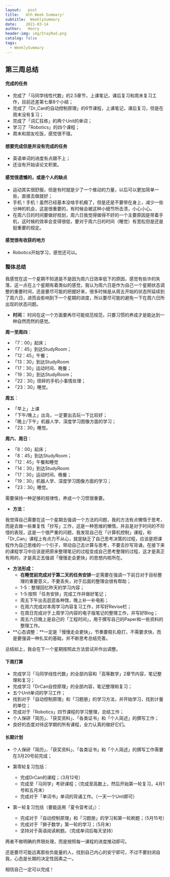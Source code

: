 ```yaml
---
layout:   post
title:   4th Week Summary!
subtitle:  WeeklySummary
date:    2021-03-14
author:   Henry
header-img: img/StayRad.png
catalog: false
tags:
  - WeeklySummary
---
```

## 第三周总结
#### 完成的任务
+ 完成了「马同学线性代数」的2.5章节，上课笔记，课后复习和周末复习工作，目前还差第七章8个小结；
+ 完成了「Dr_Can的自动控制原理」的6节课程，上课笔记，课后复习，但是在周末没有复习；
+ 完成了「词汇狂练」的两个Unit的单词；
+ 学习了「Robotics」的四个课程；
+ 周末和朋友吃饭，感觉很不错。

#### 想要完成但是并没有完成的任务
+ 英语单词的进度有点跟不上；
+ 还没有开始读论文积累。

#### 感觉很遗憾的，或是个人的缺点
+ 运动其实很舒服，但是有时就是少了一个推动的力量，以后可以更加简单一些，直接去做就好；
+ 手机！手机！虽然已经基本没啥手机瘾了，但是还是不要带在身上，减少一些分神的机会，这是很重要的，有时候会被这种小细节所击溃，小心小心。
+ 在周六日的时间要做好规划，周六日我觉得做得不好的一个主要原因是带着手机，这时候的效率会变得很低，要对于周六日的时间（睡觉）有宽松但是还是挺重要的规定。

#### 感觉很有收获的地方
+ Robotics开始学习，感觉还可以。

### 整体总结
我感觉在这一个星期不知道是不是因为周六日效率低下的原因，感觉有些许的失落，这一点在上个星期有着类似的感觉，我认为周六日是作为自己一个星期状态调整的重要时间，还是要尽可能的把握好来，很多时候是从周五开始的状态所延续到了周六日，进而会影响到下一个星期的进度，所以要尽可能的避免一下在周六日所出现的状态问题。
+ **时间：**
时间在这一个方面要再尽可能规范规范，只要习惯的养成才是能达到一种自然而然的感觉。

**周一至周四**：
  + 「7：00」起床；
  + 「7：45」到达StudyRoom；
  + 「12：45」午餐；
  + 「13：30」到达StudyRoom
  + 「17：30」运动时间、晚餐；
  + 「19：30」到达StudyRoom；
  + 「22：30」琐碎的手机小事情处理；
  + 「23：30」睡觉。

**周五**：
  + 「早上」上课
  + 「下午/晚上」出岛，一定要出去玩一下比较好；
  + 「晚上/下午」机器人学、深度学习图像方面的学习；
  + 「23：30」睡觉。

**周六、周日**：
  + 「8：00」起床；
  + 「8：45」到达StudyRoom；
  + 「12：45」午餐和睡觉
  + 「14：30」到达StudyRoom
  + 「17：30」运动时间、晚餐；
  + 「19：30」机器人学、深度学习图像方面的学习；
  + 「23：30」睡觉。

  需要保持一种足够的规律性，养成一个习惯很重要。

+ **方法：**

我觉得自己需要在这一个星期去强调一个方法的问题，我的方法有点懒惰于思考，而是去做一些重复性「抄写」工作，这是一种思维的懒惰，并且是对于时间的不珍惜的表现，这是一个很严重的问题，我发现自己在「计算机控制」课程，和「Dr_Can」课程上有点力不从心，就是缺乏了自己思考决策的过程，应该是把课程作为自己思维的一个引子，带动自己去计算与思考，不要去抄写背诵，在接下来的课程学习中应该是把原来整理笔记的过程变成自己思考整理的过程，这才是真正有用的，才是真正去强调「慢慢走会更快」的思想内核所在。

+ **方法形成：**
  + **在睡觉前完成对于第二天的任务安排**一定需要在强调一下前日对于目标整理的重要意义，不要丢失，对于后面的整理会很有帮助；
  + 1-5：整理回忆昨天的学习内容；
  + 1-5:按照「任务安排」完成工作并做好笔记；
  + 周五下午出去逛逛各种馆，晚上补一补电影；
  + 在周六完成对本周学习内容复习工作，并写好Revise栏；
  + 在周日完成对于上周学习内容的电子版笔记的整理工作，并写好Blog；
  + 周五六日晚上是自己的「工程时间」，用于撰写自己的Paper和一些资料的整理工作。
+ **心态调整：**一定是「慢慢走会更快」，节奏要稳扎稳打，不需要求快，而是要强调一种扎实的基础，并不断思考总结完善。

总结如上，我会在下一个星期按照此方法尝试并作出调整。

#### 下周打算
+ 完成学习「马同学线性代数」的全部内容和「高等数学」2章节内容，笔记整理和复习；
+ 完成学习「DrCan自控原理」的全部内容，笔记整理和复习；
+ 五个Unit单词的学习工作；
+ 找到对于「自动控制原理」和「习题册」的学习方法，并开始学习，找到计量的单位；
+ 完成对于「Robotics」四节课程的学习整理，总结工作；
+ 个人保研「简历」、「获奖资料」、「各类证书」和「个人简述」的撰写工作；
+ 良好的态度对待这学期的所有课程，全力认真的做好它们。

#### 长期计划
+ 个人保研「简历」、「获奖资料」、「各类证书」和「个人简述」的撰写工作需要在3月20号前完成；
+ 第零轮复习包括：
  + 完成DrCan的课程；（3月12号）
  + 完成至「马同学」考研课程；（完成至高数上，然后开始第一轮复习，4月1号和五月末）
  + 完成对于「单词书」单词的背诵工作。（一天一个Unit即可）

+ 第一轮复习包括（要能适用「夏令营考试」）：
  + 完成对于「自动控制原理」和「习题册」的学习和第一轮刷题；（5月15号）
  + 完成对于「狮子数学」第一轮的学习；（5月末）
  + 坚持对于英语阅读刷题。（完成单词后每天坚持）

两者不做明确的界限处理，而是按照每一课程的进度推动即可。

还是要尽可能远离那些负能量的人，找到自己内心的安宁即可，不过不要封闭自我，心态是长期的决定性因素之一。

相信自己一定可以完成！
